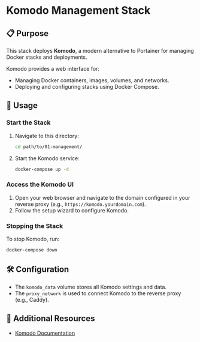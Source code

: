 # Komodo Management Stack

## 📋 Purpose
This stack deploys **Komodo**, a modern alternative to Portainer for managing Docker stacks and deployments.

Komodo provides a web interface for:
- Managing Docker containers, images, volumes, and networks.
- Deploying and configuring stacks using Docker Compose.

## 🚀 Usage

### Start the Stack
1. Navigate to this directory:
   ```bash
   cd path/to/01-management/
   ```
2. Start the Komodo service:
   ```bash
   docker-compose up -d
   ```

### Access the Komodo UI
1. Open your web browser and navigate to the domain configured in your reverse proxy (e.g., `https://komodo.yourdomain.com`).
2. Follow the setup wizard to configure Komodo.

### Stopping the Stack
To stop Komodo, run:
```bash
docker-compose down
```

## 🛠️ Configuration
- The `komodo_data` volume stores all Komodo settings and data.
- The `proxy_network` is used to connect Komodo to the reverse proxy (e.g., Caddy).

## 🔗 Additional Resources
- [Komodo Documentation](https://komo.do/docs/docker-compose)

